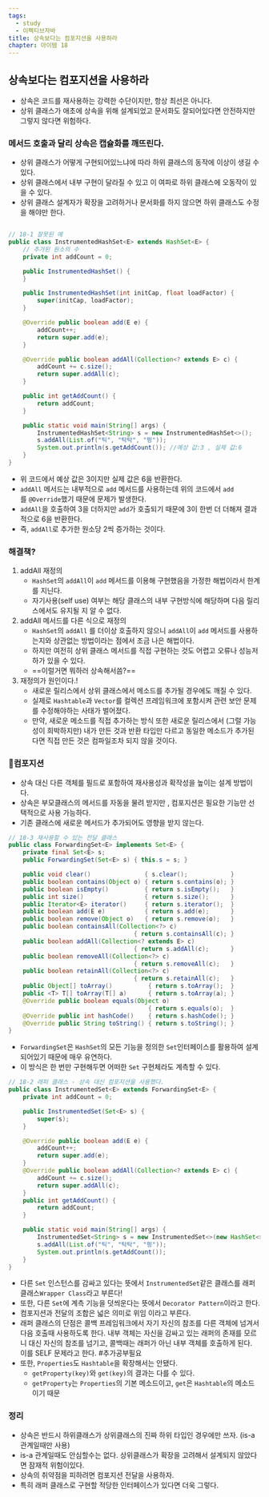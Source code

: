 ```yaml
---
tags:
  - study
  - 이펙티브자바
title: 상속보다는 컴포지션을 사용하라
chapter: 아이템 18
---
```

## 상속보다는 컴포지션을 사용하라

- 상속은 코드를 재사용하는 강력한 수단이지만, 항상 최선은 아니다.
- 상위 클래스가 애초에 상속을 위해 설계되었고 문서화도 잘되어있다면 안전하지만 그렇지 않다면 위험하다.
### 메서드 호출과 달리 상속은 캡슐화를 깨뜨린다.
- 상위 클래스가 어떻게 구현되어있느냐에 따라 하위 클래스의 동작에 이상이 생길 수 있다.
- 상위 클래스에서 내부 구현이 달라질 수 있고 이 여파로 하위 클래스에 오동작이 있을 수 있다.
- 상위 클래스 설계자가 확장을 고려하거나 문서화를 하지 않으면 하위 클래스도 수정을 해야만 한다.

```java

// 18-1 잘못된 예
public class InstrumentedHashSet<E> extends HashSet<E> {
    // 추가된 원소의 수
    private int addCount = 0;

    public InstrumentedHashSet() {
    }

    public InstrumentedHashSet(int initCap, float loadFactor) {
        super(initCap, loadFactor);
    }

    @Override public boolean add(E e) {
        addCount++;
        return super.add(e);
    }

    @Override public boolean addAll(Collection<? extends E> c) {
        addCount += c.size();
        return super.addAll(c);
    }

    public int getAddCount() {
        return addCount;
    }

    public static void main(String[] args) {
        InstrumentedHashSet<String> s = new InstrumentedHashSet<>();
        s.addAll(List.of("틱", "탁탁", "펑"));
        System.out.println(s.getAddCount()); //예상 값:3 , 실제 값:6
    }
}
```
- 위 코드에서 예상 값은 3이지만 실제 값은 6을 반환한다.
- `addAll` 메서드는 내부적으로 `add` 메서드를 사용하는데 위의 코드에서 `add`를 `@Override`했기 때문에 문제가 발생한다.
- `addAll`을 호출하여 3을 더하지만 `add`가 호출되기 때문에 3이 한번 더 더해져 결과적으로 6을 반환한다.
- 즉, `addAll`로 추가한 원소당 2씩 증가하는 것이다.

### 해결책?
1. addAll 재정의
	- `HashSet`의 `addAll`이  `add` 메서드를 이용해 구현했음을 가정한 해법이라서 한계를 지닌다.
	- 자기사용(self use) 여부는 해당 클래스의 내부 구현방식에 해당하며 다음 릴리스에서도 유지될 지 알 수 없다.
2. addAll 메서드를 다른 식으로 재정의
	- `HashSet`의 `addAll` 를 더이상 호출하지 않으니 `addAll`이  `add` 메서드를 사용하는지와 상관없는 방법이라는 점에서 조금 나은 해법이다.
	- 하지만 여전히 상위 클래스 메서드를 직접 구현하는 것도 어렵고 오류나 성능저하가 있을 수 있다.
	- ==이럴거면 뭐하러 상속해서씀?==
3. 재정의가 원인이다.!
	- 새로운 릴리스에서 상위 클래스에서 메소드를 추가될 경우에도 깨질 수 있다.
	- 실제로 `Hashtable`과 `Vector`를 컬렉션 프레임워크에 포함시켜 관련 보안 문제를 수정해야하는 사태가 벌어졌다.
	- 만약, 새로운 메소드를 직접 추가하는 방식 또한 새로운 릴리스에서 (그럴 가능성이 희박하지만) 내가 만든 것과 반환 타입만 다르고 동일한 메소드가 추가된다면 직접 만든 것은 컴파일조차 되지 않을 것이다.
### 컴포지션
- 상속 대신 다른 객체를 필드로 포함하여 재사용성과 확작성을 높이는 설계 방법이다.
- 상속은 부모클래스의 메서드를 자동을 물려 받지만 , 컴포지션은 필요한 기능만 선택적으로 사용 가능하다. 
- 기존 클래스에 새로운 메서드가 추가되어도 영향을 받지 않는다.

```java
// 18-3 재사용할 수 있는 전달 클래스
public class ForwardingSet<E> implements Set<E> {
    private final Set<E> s;
    public ForwardingSet(Set<E> s) { this.s = s; }

    public void clear()               { s.clear();            }
    public boolean contains(Object o) { return s.contains(o); }
    public boolean isEmpty()          { return s.isEmpty();   }
    public int size()                 { return s.size();      }
    public Iterator<E> iterator()     { return s.iterator();  }
    public boolean add(E e)           { return s.add(e);      }
    public boolean remove(Object o)   { return s.remove(o);   }
    public boolean containsAll(Collection<?> c)
                                   { return s.containsAll(c); }
    public boolean addAll(Collection<? extends E> c)
                                   { return s.addAll(c);      }
    public boolean removeAll(Collection<?> c)
                                   { return s.removeAll(c);   }
    public boolean retainAll(Collection<?> c)
                                   { return s.retainAll(c);   }
    public Object[] toArray()          { return s.toArray();  }
    public <T> T[] toArray(T[] a)      { return s.toArray(a); }
    @Override public boolean equals(Object o)
                                       { return s.equals(o);  }
    @Override public int hashCode()    { return s.hashCode(); }
    @Override public String toString() { return s.toString(); }
}
```
- `ForwardingSet`은 `HashSet`의 모든 기능을 정의한 `Set`인터페이스를 활용하여 설계되어있기 때문에 매우 유연하다.
- 이 방식은 한 번만 구현해두면 어떠한 `Set` 구현체라도 계측할 수 있다.
```java
// 18-2 래퍼 클래스 - 상속 대신 컴포지션을 사용했다.
public class InstrumentedSet<E> extends ForwardingSet<E> {
    private int addCount = 0;

    public InstrumentedSet(Set<E> s) {
        super(s);
    }

    @Override public boolean add(E e) {
        addCount++;
        return super.add(e);
    }
    @Override public boolean addAll(Collection<? extends E> c) {
        addCount += c.size();
        return super.addAll(c);
    }
    public int getAddCount() {
        return addCount;
    }

    public static void main(String[] args) {
        InstrumentedSet<String> s = new InstrumentedSet<>(new HashSet<>());
        s.addAll(List.of("틱", "탁탁", "펑"));
        System.out.println(s.getAddCount());
    }
}
```

- 다른 `Set` 인스턴스를 감싸고 있다는 뜻에서 `InstrumentedSet`같은 클래스를 래퍼 클래스`Wrapper Class`라고 부른다!
- 또한, 다른 `Set`에 계측 기능을 덧씌운다는 뜻에서 `Decorator Pattern`이라고 한다.
- 컴포지션과 전달의 조합은 넓은 의미로 위임 이라고 부른다.
- 래퍼 클래스의 단점은 콜백 프레임워크에서 자기 자신의 참조를 다른 객체에 넘겨서 다음 호출때 사용하도록 한다. 내부 객체는 자신을 감싸고 있는 래퍼의 존재를 모르니 대신 자신의 참조를 넘기고, 콜백때는 래퍼가 아닌 내부 객체를 호출하게 된다. 이를 SELF 문제라고 한다. #추가공부필요 
- 또한, `Properties`도 `Hashtable`을 확장해서는 안됐다.
	- `getProperty(key)`와 `get(key)`의 결과는 다를 수 있다.
    - `getProperty`는 `Properties`의 기본 메소드이고, `get`은 `Hashtable`의 메소드이기 때문
### 정리
- 상속은 반드시 하위클래스가 상위클래스의 진짜 하위 타입인 경우에만 쓰자. (is-a 관계일때만 사용)
- is-a 관계일때도 안심할수는 없다. 상위클래스가 확장을 고려해서 설계되지 않았다면 잠재적 위험이있다.
- 상속의 취약점을 피하려면 컴포지션 전달을 사용하자.
- 특히 래퍼 클래스로 구현할 적당한 인터페이스가 있다면 더욱 그렇다.
